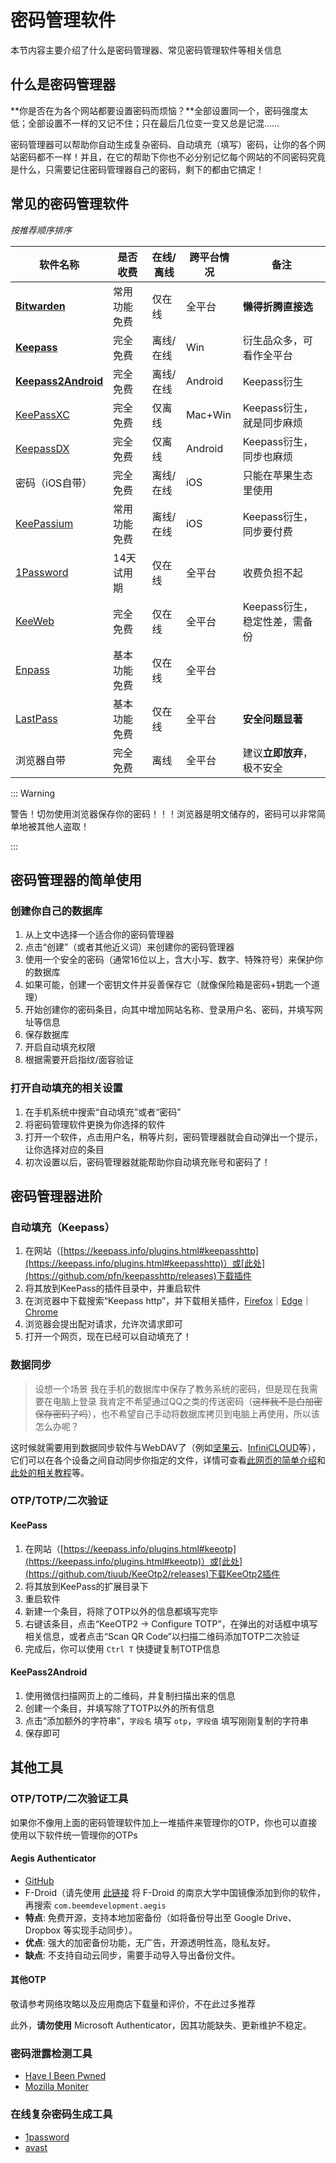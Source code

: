 # 密码管理软件

本节内容主要介绍了什么是密码管理器、常见密码管理软件等相关信息

## 什么是密码管理器

**你是否在为各个网站都要设置密码而烦恼？**全部设置同一个，密码强度太低；全部设置不一样的又记不住；只在最后几位变一变又总是记混……

密码管理器可以帮助你自动生成复杂密码、自动填充（填写）密码，让你的各个网站密码都不一样！并且，在它的帮助下你也不必分别记忆每个网站的不同密码究竟是什么，只需要记住密码管理器自己的密码，剩下的都由它搞定！

## 常见的密码管理软件

*按推荐顺序排序*

| 软件名称                                                           | 是否收费     | 在线/离线 | 跨平台情况 | 备注                          |
| ------------------------------------------------------------------ | ------------ | --------- | ---------- | ----------------------------- |
| [**Bitwarden**](https://bitwarden.com/)                            | 常用功能免费 | 仅在线    | 全平台     | **懒得折腾直接选**            |
| [**Keepass**](https://keepass.info/)                               | 完全免费     | 离线/在线 | Win        | 衍生品众多，可看作全平台      |
| [**Keepass2Android**](https://github.com/PhilippC/keepass2android) | 完全免费     | 离线/在线 | Android    | Keepass衍生                   |
| [KeePassXC](https://keepassxc.org/)                                | 完全免费     | 仅离线    | Mac+Win    | Keepass衍生，就是同步麻烦     |
| [KeepassDX](https://www.keepassdx.com/)                            | 完全免费     | 仅离线    | Android    | Keepass衍生，同步也麻烦       |
| 密码（iOS自带）                                                    | 完全免费     | 离线/在线 | iOS        | 只能在苹果生态里使用          |
| [KeePassium](https://keepassium.com/)                              | 常用功能免费 | 离线/在线 | iOS        | Keepass衍生，同步要付费       |
| [1Password](https://1password.com/zh-cn)                           | 14天试用期   | 仅在线    | 全平台     | 收费负担不起                  |
| [KeeWeb](https://keeweb.info/)                                     | 完全免费     | 仅在线    | 全平台     | Keepass衍生，稳定性差，需备份 |
| [Enpass](https://www.enpass.io/)                                   | 基本功能免费 | 仅在线    | 全平台     |                               |
| [LastPass](https://www.lastpass.com/)                              | 基本功能免费 | 仅在线    | 全平台     | **安全问题显著**              |
| 浏览器自带                                                         | 完全免费     | 离线      | 全平台     | 建议**立即放弃**，极不安全    |

::: Warning

警告！切勿使用浏览器保存你的密码！！！浏览器是明文储存的，密码可以非常简单地被其他人盗取！

:::

## 密码管理器的简单使用

### 创建你自己的数据库

1. 从上文中选择一个适合你的密码管理器
2. 点击“创建”（或者其他近义词）来创建你的密码管理器
3. 使用一个安全的密码（通常16位以上，含大小写、数字、特殊符号）来保护你的数据库
4. 如果可能，创建一个密钥文件并妥善保存它（就像保险箱是密码+钥匙一个道理）
5. 开始创建你的密码条目，向其中增加网站名称、登录用户名、密码，并填写网址等信息
6. 保存数据库
7. 开启自动填充权限
8. 根据需要开启指纹/面容验证

### 打开自动填充的相关设置

1. 在手机系统中搜索“自动填充”或者“密码”
2. 将密码管理软件更换为你选择的软件
3. 打开一个软件，点击用户名，稍等片刻，密码管理器就会自动弹出一个提示，让你选择对应的条目
4. 初次设置以后，密码管理器就能帮助你自动填充账号和密码了！

## 密码管理器进阶

### 自动填充（Keepass）

1. 在网站（[https://keepass.info/plugins.html#keepasshttp](https://keepass.info/plugins.html#keepasshttp)）或[此处](https://github.com/pfn/keepasshttp/releases)下载插件
2. 将其放到KeePass的插件目录中，并重启软件
3. 在浏览器中下载搜索“Keepass http”，并下载相关插件，[Firefox](https://addons.mozilla.org/zh-CN/firefox/addon/keepasshttp-connector/)｜[Edge](https://microsoftedge.microsoft.com/addons/detail/jnhjknbfnclancjpknceboifoegiompf)｜[Chrome](https://chrome.google.com/webstore/detail/chromeipass/ompiailgknfdndiefoaoiligalphfdae?hl=en)
4. 浏览器会提出配对请求，允许次请求即可
5. 打开一个网页，现在已经可以自动填充了！

### 数据同步

> 设想一个场景
> 我在手机的数据库中保存了教务系统的密码，但是现在我需要在电脑上登录
> 我肯定不希望通过QQ之类的传送密码（~~这样我不是白加密保存密码了吗~~），也不希望自己手动将数据库拷贝到电脑上再使用，所以该怎么办呢？

这时候就需要用到数据同步软件与WebDAV了（例如[坚果云](https://www.jianguoyun.com/)、[InfiniCLOUD](https://infini-cloud.net/en/)等），它们可以在各个设备之间自动同步你指定的文件，详情可查看[此网页的简单介绍](https://help.jianguoyun.com/?p=3348)和[此处的相关教程](https://help.jianguoyun.com/?p=2064)等。

### OTP/TOTP/二次验证

#### KeePass

1. 在网站（[https://keepass.info/plugins.html#keeotp](https://keepass.info/plugins.html#keeotp)）或[此处](https://github.com/tiuub/KeeOtp2/releases)下载KeeOtp2插件
2. 将其放到KeePass的扩展目录下
3. 重启软件
4. 新建一个条目，将除了OTP以外的信息都填写完毕
5. 右键该条目，点击“KeeOTP2 -> Configure TOTP”，在弹出的对话框中填写相关信息，或者点击“Scan QR Code”以扫描二维码添加TOTP二次验证
6. 完成后，你可以使用 `Ctrl T` 快捷键复制TOTP信息

#### KeePass2Android

1. 使用微信扫描网页上的二维码，并复制扫描出来的信息
2. 创建一个条目，并填写除了TOTP以外的所有信息
3. 点击“添加额外的字符串”，`字段名` 填写 `otp`，`字段值` 填写刚刚复制的字符串
4. 保存即可

## 其他工具

### OTP/TOTP/二次验证工具

如果你不像用上面的密码管理软件加上一堆插件来管理你的OTP，你也可以直接使用以下软件统一管理你的OTPs

#### Aegis Authenticator

- [GitHub](https://github.com/beemdevelopment/Aegis)
- F-Droid（请先使用 [此链接](https://mirror.nju.edu.cn/fdroid/repo/?fingerprint=43238D512C1E5EB2D6569F4A3AFBF5523418B82E0A3ED1552770ABB9A9C9CCAB) 将 F-Droid 的南京大学中国镜像添加到你的软件，再搜索 `com.beemdevelopment.aegis`
- **特点**: 免费开源，支持本地加密备份（如将备份导出至 Google Drive、Dropbox 等实现手动同步）。
- **优点**: 强大的加密备份功能，无广告，开源透明性高，隐私友好。
- **缺点**: 不支持自动云同步，需要手动导入导出备份文件。

#### 其他OTP

敬请参考网络攻略以及应用商店下载量和评价，不在此过多推荐

此外，**请勿使用** Microsoft Authenticator，因其功能缺失、更新维护不稳定。

### 密码泄露检测工具

- [Have I Been Pwned](https://haveibeenpwned.com/)
- [Mozilla Moniter](https://monitor.mozilla.org/)

### 在线复杂密码生成工具

- [1password](https://1password.com/zh-cn/password-generator)
- [avast](https://www.avast.com/zh-cn/random-password-generator#pc)
